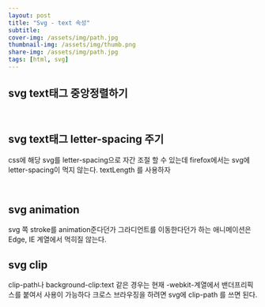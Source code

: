 ```yaml
---
layout: post
title: "Svg - text 속성"
subtitle: 
cover-img: /assets/img/path.jpg
thumbnail-img: /assets/img/thumb.png
share-img: /assets/img/path.jpg
tags: [html, svg]
---
```


<h2>svg text태그 중앙정렬하기</h2>
<pre class="html">
    <text x="50%" text-anchor="middle"></text>
</pre>
<h2>svg text태그 letter-spacing 주기</h2>
<p>css에 해당 svg를 letter-spacing으로 자간 조절 할 수 있는데 firefox에서는 svg에 letter-spacing이 먹지 않는다. textLength 를 사용하자</p>
<pre class="html">
    <text x="50%" textLength="120"></text>
</pre>

<h2>svg animation</h2>
<p>svg 쪽 stroke를 animation준다던가 그라디언트를 이동한다던가 하는 애니메이션은 Edge, IE 계열에서 먹히질 않는다.</p>

<h2>svg clip</h2>
<p>clip-path나 background-clip:text 같은 경우는 현재 -webkit-계열에서 밴더프리픽스를 붙여서 사용이 가능하다 크로스 브라우징을 하려면 svg에 clip-path 를 쓰면 된다.</p>